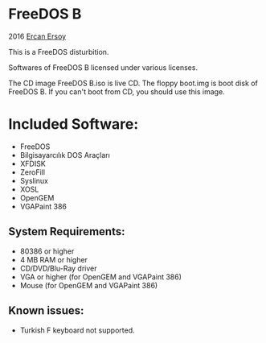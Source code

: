 # FreeDOS B

2016 [Ercan Ersoy](https://github.com/ercanersoy/)

This is a FreeDOS disturbition.

Softwares of FreeDOS B licensed under various licenses.

The CD image FreeDOS B.iso is live CD. The floppy boot.img is boot disk of FreeDOS B. If you can't boot from CD, you should use this image.

# Included Software:

* FreeDOS
* Bilgisayarcılık DOS Araçları
* XFDISK
* ZeroFill
* Syslinux
* XOSL
* OpenGEM
* VGAPaint 386

## System Requirements:

* 80386 or higher
* 4 MB RAM or higher
* CD/DVD/Blu-Ray driver
* VGA or higher (for OpenGEM and VGAPaint 386)
* Mouse (for OpenGEM and VGAPaint 386)

## Known issues:

* Turkish F keyboard not supported.
